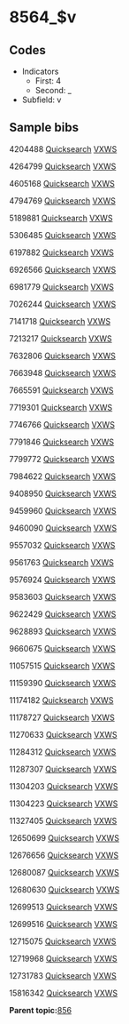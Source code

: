 # 8564\_$v

## Codes

-   Indicators
    -   First: 4
    -   Second: \_
-   Subfield: v

## Sample bibs

4204488 [Quicksearch](https://search.library.yale.edu/catalog/4204488) [VXWS](http://prodorbis.library.yale.edu:7014/vxws/GetHoldingsService?bibId=4204488)

4264799 [Quicksearch](https://search.library.yale.edu/catalog/4264799) [VXWS](http://prodorbis.library.yale.edu:7014/vxws/GetHoldingsService?bibId=4264799)

4605168 [Quicksearch](https://search.library.yale.edu/catalog/4605168) [VXWS](http://prodorbis.library.yale.edu:7014/vxws/GetHoldingsService?bibId=4605168)

4794769 [Quicksearch](https://search.library.yale.edu/catalog/4794769) [VXWS](http://prodorbis.library.yale.edu:7014/vxws/GetHoldingsService?bibId=4794769)

5189881 [Quicksearch](https://search.library.yale.edu/catalog/5189881) [VXWS](http://prodorbis.library.yale.edu:7014/vxws/GetHoldingsService?bibId=5189881)

5306485 [Quicksearch](https://search.library.yale.edu/catalog/5306485) [VXWS](http://prodorbis.library.yale.edu:7014/vxws/GetHoldingsService?bibId=5306485)

6197882 [Quicksearch](https://search.library.yale.edu/catalog/6197882) [VXWS](http://prodorbis.library.yale.edu:7014/vxws/GetHoldingsService?bibId=6197882)

6926566 [Quicksearch](https://search.library.yale.edu/catalog/6926566) [VXWS](http://prodorbis.library.yale.edu:7014/vxws/GetHoldingsService?bibId=6926566)

6981779 [Quicksearch](https://search.library.yale.edu/catalog/6981779) [VXWS](http://prodorbis.library.yale.edu:7014/vxws/GetHoldingsService?bibId=6981779)

7026244 [Quicksearch](https://search.library.yale.edu/catalog/7026244) [VXWS](http://prodorbis.library.yale.edu:7014/vxws/GetHoldingsService?bibId=7026244)

7141718 [Quicksearch](https://search.library.yale.edu/catalog/7141718) [VXWS](http://prodorbis.library.yale.edu:7014/vxws/GetHoldingsService?bibId=7141718)

7213217 [Quicksearch](https://search.library.yale.edu/catalog/7213217) [VXWS](http://prodorbis.library.yale.edu:7014/vxws/GetHoldingsService?bibId=7213217)

7632806 [Quicksearch](https://search.library.yale.edu/catalog/7632806) [VXWS](http://prodorbis.library.yale.edu:7014/vxws/GetHoldingsService?bibId=7632806)

7663948 [Quicksearch](https://search.library.yale.edu/catalog/7663948) [VXWS](http://prodorbis.library.yale.edu:7014/vxws/GetHoldingsService?bibId=7663948)

7665591 [Quicksearch](https://search.library.yale.edu/catalog/7665591) [VXWS](http://prodorbis.library.yale.edu:7014/vxws/GetHoldingsService?bibId=7665591)

7719301 [Quicksearch](https://search.library.yale.edu/catalog/7719301) [VXWS](http://prodorbis.library.yale.edu:7014/vxws/GetHoldingsService?bibId=7719301)

7746766 [Quicksearch](https://search.library.yale.edu/catalog/7746766) [VXWS](http://prodorbis.library.yale.edu:7014/vxws/GetHoldingsService?bibId=7746766)

7791846 [Quicksearch](https://search.library.yale.edu/catalog/7791846) [VXWS](http://prodorbis.library.yale.edu:7014/vxws/GetHoldingsService?bibId=7791846)

7799772 [Quicksearch](https://search.library.yale.edu/catalog/7799772) [VXWS](http://prodorbis.library.yale.edu:7014/vxws/GetHoldingsService?bibId=7799772)

7984622 [Quicksearch](https://search.library.yale.edu/catalog/7984622) [VXWS](http://prodorbis.library.yale.edu:7014/vxws/GetHoldingsService?bibId=7984622)

9408950 [Quicksearch](https://search.library.yale.edu/catalog/9408950) [VXWS](http://prodorbis.library.yale.edu:7014/vxws/GetHoldingsService?bibId=9408950)

9459960 [Quicksearch](https://search.library.yale.edu/catalog/9459960) [VXWS](http://prodorbis.library.yale.edu:7014/vxws/GetHoldingsService?bibId=9459960)

9460090 [Quicksearch](https://search.library.yale.edu/catalog/9460090) [VXWS](http://prodorbis.library.yale.edu:7014/vxws/GetHoldingsService?bibId=9460090)

9557032 [Quicksearch](https://search.library.yale.edu/catalog/9557032) [VXWS](http://prodorbis.library.yale.edu:7014/vxws/GetHoldingsService?bibId=9557032)

9561763 [Quicksearch](https://search.library.yale.edu/catalog/9561763) [VXWS](http://prodorbis.library.yale.edu:7014/vxws/GetHoldingsService?bibId=9561763)

9576924 [Quicksearch](https://search.library.yale.edu/catalog/9576924) [VXWS](http://prodorbis.library.yale.edu:7014/vxws/GetHoldingsService?bibId=9576924)

9583603 [Quicksearch](https://search.library.yale.edu/catalog/9583603) [VXWS](http://prodorbis.library.yale.edu:7014/vxws/GetHoldingsService?bibId=9583603)

9622429 [Quicksearch](https://search.library.yale.edu/catalog/9622429) [VXWS](http://prodorbis.library.yale.edu:7014/vxws/GetHoldingsService?bibId=9622429)

9628893 [Quicksearch](https://search.library.yale.edu/catalog/9628893) [VXWS](http://prodorbis.library.yale.edu:7014/vxws/GetHoldingsService?bibId=9628893)

9660675 [Quicksearch](https://search.library.yale.edu/catalog/9660675) [VXWS](http://prodorbis.library.yale.edu:7014/vxws/GetHoldingsService?bibId=9660675)

11057515 [Quicksearch](https://search.library.yale.edu/catalog/11057515) [VXWS](http://prodorbis.library.yale.edu:7014/vxws/GetHoldingsService?bibId=11057515)

11159390 [Quicksearch](https://search.library.yale.edu/catalog/11159390) [VXWS](http://prodorbis.library.yale.edu:7014/vxws/GetHoldingsService?bibId=11159390)

11174182 [Quicksearch](https://search.library.yale.edu/catalog/11174182) [VXWS](http://prodorbis.library.yale.edu:7014/vxws/GetHoldingsService?bibId=11174182)

11178727 [Quicksearch](https://search.library.yale.edu/catalog/11178727) [VXWS](http://prodorbis.library.yale.edu:7014/vxws/GetHoldingsService?bibId=11178727)

11270633 [Quicksearch](https://search.library.yale.edu/catalog/11270633) [VXWS](http://prodorbis.library.yale.edu:7014/vxws/GetHoldingsService?bibId=11270633)

11284312 [Quicksearch](https://search.library.yale.edu/catalog/11284312) [VXWS](http://prodorbis.library.yale.edu:7014/vxws/GetHoldingsService?bibId=11284312)

11287307 [Quicksearch](https://search.library.yale.edu/catalog/11287307) [VXWS](http://prodorbis.library.yale.edu:7014/vxws/GetHoldingsService?bibId=11287307)

11304203 [Quicksearch](https://search.library.yale.edu/catalog/11304203) [VXWS](http://prodorbis.library.yale.edu:7014/vxws/GetHoldingsService?bibId=11304203)

11304223 [Quicksearch](https://search.library.yale.edu/catalog/11304223) [VXWS](http://prodorbis.library.yale.edu:7014/vxws/GetHoldingsService?bibId=11304223)

11327405 [Quicksearch](https://search.library.yale.edu/catalog/11327405) [VXWS](http://prodorbis.library.yale.edu:7014/vxws/GetHoldingsService?bibId=11327405)

12650699 [Quicksearch](https://search.library.yale.edu/catalog/12650699) [VXWS](http://prodorbis.library.yale.edu:7014/vxws/GetHoldingsService?bibId=12650699)

12676656 [Quicksearch](https://search.library.yale.edu/catalog/12676656) [VXWS](http://prodorbis.library.yale.edu:7014/vxws/GetHoldingsService?bibId=12676656)

12680087 [Quicksearch](https://search.library.yale.edu/catalog/12680087) [VXWS](http://prodorbis.library.yale.edu:7014/vxws/GetHoldingsService?bibId=12680087)

12680630 [Quicksearch](https://search.library.yale.edu/catalog/12680630) [VXWS](http://prodorbis.library.yale.edu:7014/vxws/GetHoldingsService?bibId=12680630)

12699513 [Quicksearch](https://search.library.yale.edu/catalog/12699513) [VXWS](http://prodorbis.library.yale.edu:7014/vxws/GetHoldingsService?bibId=12699513)

12699516 [Quicksearch](https://search.library.yale.edu/catalog/12699516) [VXWS](http://prodorbis.library.yale.edu:7014/vxws/GetHoldingsService?bibId=12699516)

12715075 [Quicksearch](https://search.library.yale.edu/catalog/12715075) [VXWS](http://prodorbis.library.yale.edu:7014/vxws/GetHoldingsService?bibId=12715075)

12719968 [Quicksearch](https://search.library.yale.edu/catalog/12719968) [VXWS](http://prodorbis.library.yale.edu:7014/vxws/GetHoldingsService?bibId=12719968)

12731783 [Quicksearch](https://search.library.yale.edu/catalog/12731783) [VXWS](http://prodorbis.library.yale.edu:7014/vxws/GetHoldingsService?bibId=12731783)

15816342 [Quicksearch](https://search.library.yale.edu/catalog/15816342) [VXWS](http://prodorbis.library.yale.edu:7014/vxws/GetHoldingsService?bibId=15816342)

**Parent topic:**[856](../../tags/856/856.md)

